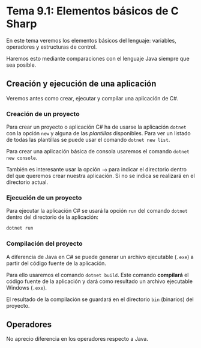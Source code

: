 # Tema 9.1: Elementos básicos de C Sharp

En este tema veremos los elementos básicos del lenguaje: variables, operadores y estructuras de control.

Haremos esto mediante comparaciones con el lenguaje Java siempre que sea posible.

## Creación y ejecución de una aplicación

Veremos antes como crear, ejecutar y compilar una aplicación de C#.

### Creación de un proyecto

Para crear un proyecto o aplicación C# ha de usarse la aplicación `dotnet` con la opción `new` y alguna de las _plantillas_ disponibles. Para ver un listado de todas las plantillas se puede usar el comando `dotnet new list`.

Para crear una aplicación básica de consola usaremos el comando `dotnet new console`.

También es interesante usar la opción `-o` para indicar el directorio dentro del que queremos crear nuestra aplicación. Si no se indica se realizará en el directorio actual.

### Ejecución de un proyecto

Para ejecutar la aplicación C# se usará la opción `run` del comando `dotnet` dentro del directorio de la aplicación:

```bash
dotnet run
```

### Compilación del proyecto

A diferencia de Java en C# se puede generar un archivo ejecutable (`.exe`) a partir del código fuente de la aplicación.

Para ello usaremos el comando `dotnet build`. Este comando **compilará** el código fuente de la aplicación y dará como resultado un archivo ejecutable Windows (`.exe`).

El resultado de la compilación se guardará en el directorio `bin` (binarios) del proyecto.

## Operadores

No aprecio diferencia en los operadores respecto a Java.
